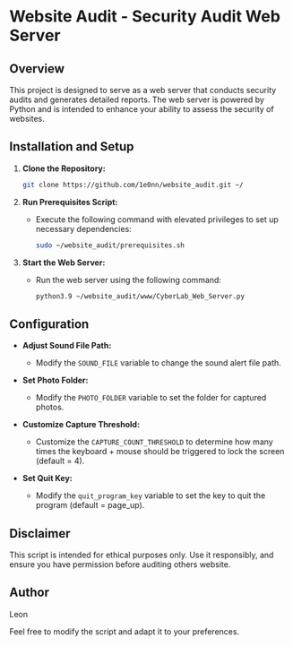 # Website Audit - Security Audit Web Server

## Overview

This project is designed to serve as a web server that conducts security audits and generates detailed reports. The web server is powered by Python and is intended to enhance your ability to assess the security of websites.

## Installation and Setup

1. **Clone the Repository:**
    ```bash
    git clone https://github.com/1e0nn/website_audit.git ~/
    ```

2. **Run Prerequisites Script:**
    - Execute the following command with elevated privileges to set up necessary dependencies:
        ```bash
        sudo ~/website_audit/prerequisites.sh
        ```

3. **Start the Web Server:**
    - Run the web server using the following command:
        ```bash
        python3.9 ~/website_audit/www/CyberLab_Web_Server.py
        ```


 ## Configuration

 - **Adjust Sound File Path:**
   - Modify the `SOUND_FILE` variable to change the sound alert file path.

 - **Set Photo Folder:**
   - Modify the `PHOTO_FOLDER` variable to set the folder for captured photos.

 - **Customize Capture Threshold:**
   - Customize the `CAPTURE_COUNT_THRESHOLD` to determine how many times the keyboard + mouse should be triggered to lock the screen (default = 4).

 - **Set Quit Key:**
   - Modify the `quit_program_key` variable to set the key to quit the program (default = page_up).

 ## Disclaimer

 This script is intended for ethical purposes only. Use it responsibly, and ensure you have permission before auditing others website.

 ## Author

 Leon

Feel free to modify the script and adapt it to your preferences.
